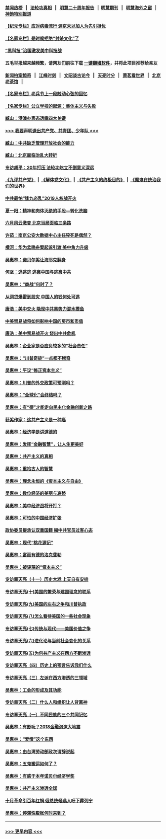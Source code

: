 #### [禁闻热榜](热点新闻.md?=0)  &nbsp;&nbsp;|&nbsp;&nbsp; [法轮功真相](https://github.com/gfw-breaker/truth/blob/master/README.md?=0) &nbsp;&nbsp;|&nbsp;&nbsp; [明慧二十周年报告](https://github.com/gfw-breaker/mh-reports/blob/master/README.md?=0) &nbsp;&nbsp;|&nbsp;&nbsp;[明慧期刊](https://github.com/gfw-breaker/mh-qikan) &nbsp;&nbsp;|&nbsp;&nbsp; [明慧海外之窗](https://github.com/gfw-breaker/mh-news/blob/master/README.md?=0) &nbsp;&nbsp;|&nbsp;&nbsp; [神韵特别报道](https://github.com/gfw-breaker/mh-news/blob/master/shenyun.md?=0)
#### [【纪元专栏】应对病毒流行 渥京未以加人为先引担忧](../pages/nsc423/n11875714.md?t=03160131) 
#### [【名家专栏】是时候拒绝“封杀文化”了](../pages/nsc423/n11814093.md?t=03160131) 
#### [“黑科技”治国激发美中科技战](../pages/nsc423/n11638056.md?t=03160131) 
#### 五毛举报越来越频繁，请网友们前往下载 [一键翻墙软件](https://github.com/gfw-breaker/ssr-accounts)，并将此项目推荐给亲友
#### [新闻拍案惊奇](https://github.com/gfw-breaker/banned-news/blob/master/pages/link4.md) &nbsp;&nbsp;|&nbsp;&nbsp; [江峰时刻](https://github.com/gfw-breaker/banned-news/blob/master/pages/link4.md) &nbsp;&nbsp;|&nbsp;&nbsp; [文昭谈古论今](https://github.com/gfw-breaker/banned-news/blob/master/pages/link4.md) &nbsp;&nbsp;|&nbsp;&nbsp; [天亮时分](https://github.com/gfw-breaker/banned-news/blob/master/pages/link4.md) &nbsp;&nbsp;|&nbsp;&nbsp; [萧茗看世界](https://github.com/gfw-breaker/banned-news/blob/master/pages/link4.md) &nbsp;&nbsp;|&nbsp;&nbsp; [北京老茶馆](https://github.com/gfw-breaker/banned-news/blob/master/pages/link4.md) &nbsp;&nbsp;|&nbsp;&nbsp; 
#### [【名家专栏】老兵节上一段触动心弦的回忆](../pages/nsc423/n11646016.md?t=03160131) 
#### [【名家专栏】公立学校的起源：集体主义与失败](../pages/nsc423/n11601833.md?t=03160131) 
#### [臧山：港澳办表态透露四大关键](../pages/nsc423/n11421628.md?t=03160131) 
#### [>>> 我要声明退出共产党、共青团、少年队 <<<](https://github.com/begood0513/goodnews/blob/master/quit/letter.md) 
#### [臧山：中共缺乏管理开放社会的能力](../pages/nsc423/n11407457.md?t=03160131) 
#### [臧山：北京面临治乱大转折](../pages/nsc423/n11406895.md?t=03160131) 
#### [专访胡平：20年打压 法轮功屹立不倒意义深远](../pages/nsc423/n11398800.md?t=03160131) 
#### [《九评共产党》](https://github.com/begood0513/9ping.md/blob/master/README.md) &nbsp;|&nbsp; [《解体党文化》](../../../../jtdwh.md/blob/master/README.md)  &nbsp;|&nbsp; [《共产主义的终极目的》](../../../../gczydzjmd.md/blob/master/README.md) &nbsp;|&nbsp; [《魔鬼在统治我们的世界》](../../../../mgztzwmdsj.md/blob/master/README.md) 
#### [中共最怕“逢九必乱”2019人权战开火](../pages/nsc423/n11385248.md?t=03160131) 
#### [夏一阳：精神和肉体灭绝的手段—转化洗脑](../pages/nsc423/n11368250.md?t=03160131) 
#### [六月风云激变 北京当局面临三条路](../pages/nsc423/n11313668.md?t=03160131) 
#### [许茹：南京公安大数据中心主任猝死是偶然？](../pages/nsc423/n11064744.md?t=03160131) 
#### [横河：华为孟晚舟案起诉引渡 美中角力升级](../pages/nsc423/n11027230.md?t=03160131) 
#### [吴惠林：诺贝尔奖让海耶克翻身](../pages/nsc423/n10890049.md?t=03160131) 
#### [何坚：逃逃逃 逃离中国与逃离中共](../pages/nsc423/n10592891.md?t=03160131) 
#### [吴惠林：“商战”何时了？](../pages/nsc423/n10573558.md?t=03160131) 
#### [从网贷爆雷到股灾 中国人的钱何处可逃](../pages/nsc423/n10572800.md?t=03160131) 
#### [唐浩：美中交火 隐现中共黑势力混水摸鱼](../pages/nsc423/n10544040.md?t=03160131) 
#### [中美贸易战将如何影响中国的房市和币值](../pages/nsc423/n10543697.md?t=03160131) 
#### [唐浩：美中贸易战开火 烧出中共危机](../pages/nsc423/n10540126.md?t=03160131) 
#### [吴惠林：企业家是否应负较多的“社会责任”](../pages/nsc423/n10535022.md?t=03160131) 
#### [吴惠林：“川普奇迹”一点都不稀奇](../pages/nsc423/n10512808.md?t=03160131) 
#### [吴惠林：平议“修正资本主义”](../pages/nsc423/n10495724.md?t=03160131) 
#### [吴惠林：川普的外交政策可预测吗？](../pages/nsc423/n10462387.md?t=03160131) 
#### [吴惠林：“全球化”会终结吗？](../pages/nsc423/n10452838.md?t=03160131) 
#### [吴惠林：有“德”才能走向民主化金融创新之路](../pages/nsc423/n10432292.md?t=03160131) 
#### [获奖作家：这共产主义是一种癌](../pages/nsc423/n10431541.md?t=03160131) 
#### [吴惠林：经济学是讲道德的](../pages/nsc423/n10398014.md?t=03160131) 
#### [吴惠林：发挥“金融智慧”，让人生更美好](../pages/nsc423/n10375019.md?t=03160131) 
#### [吴惠林：共产主义的真相](../pages/nsc423/n10351394.md?t=03160131) 
#### [吴惠林：重拾古人的智慧](../pages/nsc423/n10337691.md?t=03160131) 
#### [吴惠林：理念永恒的《资本主义与自由》](../pages/nsc423/n10316274.md?t=03160131) 
#### [吴惠林：数位经济的美丽与哀愁](../pages/nsc423/n10292946.md?t=03160131) 
#### [吴惠林：美中经济战将开打？](../pages/nsc423/n10258825.md?t=03160131) 
#### [吴惠林：可怕的中国经济扩张](../pages/nsc423/n10219147.md?t=03160131) 
#### [政协委员提承认双重国籍 揭中共官员过客心态](../pages/nsc423/n10208809.md?t=03160131) 
#### [吴惠林：现代“桃花源记”](../pages/nsc423/n10185234.md?t=03160131) 
#### [吴惠林：富而有德的洛克斐勒](../pages/nsc423/n10142264.md?t=03160131) 
#### [吴惠林：被诬蔑的“资本主义”](../pages/nsc423/n10124816.md?t=03160131) 
#### [专访章天亮（十一）历史大戏 上天自有安排](../pages/nsc423/n10094905.md?t=03160131) 
#### [专访章天亮(十)美国的繁荣与建国理念的联系](../pages/nsc423/n10094899.md?t=03160131) 
#### [专访章天亮(九)美国的左右之争和川普执政](../pages/nsc423/n10094889.md?t=03160131) 
#### [专访章天亮(八)怎么看待美国的一些社会现象](../pages/nsc423/n10094857.md?t=03160131) 
#### [专访章天亮(七)传统与现代——美国价值之争](../pages/nsc423/n10093140.md?t=03160131) 
#### [专访章天亮(六)进化论与当前社会变化的关系](../pages/nsc423/n10092036.md?t=03160131) 
#### [专访章天亮(五)为何共产主义在西方不断渗透](../pages/nsc423/n10083620.md?t=03160131) 
#### [专访章天亮（四）历史上的预言告诉我们什么](../pages/nsc423/n10083606.md?t=03160131) 
#### [专访章天亮（三）左派在西方渗透的三领域](../pages/nsc423/n10081115.md?t=03160131) 
#### [吴惠林：工会的形成及其功能](../pages/nsc423/n10080633.md?t=03160131) 
#### [专访章天亮（二）什么人和组织让人背离神](../pages/nsc423/n10076637.md?t=03160131) 
#### [专访章天亮（一）不同民族的三个共同记忆](../pages/nsc423/n10074188.md?t=03160131) 
#### [吴惠林：有影呒？2018金融泡沫大地震](../pages/nsc423/n10040534.md?t=03160131) 
#### [吴惠林：“爱情”这个东西](../pages/nsc423/n10019423.md?t=03160131) 
#### [吴惠林：由台湾劳动部政次请辞说起](../pages/nsc423/n9979679.md?t=03160131) 
#### [吴惠林：五鬼搬运如何了？](../pages/nsc423/n9925338.md?t=03160131) 
#### [吴惠林：有感于本年诺贝尔经济学奖](../pages/nsc423/n9871883.md?t=03160131) 
#### [吴惠林：共产主义渗透全球](../pages/nsc423/n9812748.md?t=03160131) 
#### [十月革命引百年红祸 俄总统候选人吁下葬列宁](../pages/nsc423/n9810182.md?t=03160131) 
#### [吴惠林：停滞性膨胀何时来到？](../pages/nsc423/n9764136.md?t=03160131) 

----
#### [ >>> 更早内容 <<< ](../indexes/nsc423-earlier.md)
